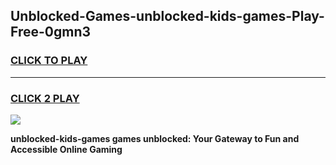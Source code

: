 
## Unblocked-Games-unblocked-kids-games-Play-Free-0gmn3
<h3>
<a href="https://premium76.site?title=unblocked-kids-games&ref=10A">CLICK TO PLAY</a></h3>
<hr>

<h3>
<a href="https://premium76.site?title=unblocked-kids-games&ref=10A">CLICK 2 PLAY</a>
  
</h3>

<a href="https://premium76.site?title=unblocked-kids-games&ref=10A"><img src="https://clearcache.store/games.png"></a>


**unblocked-kids-games games unblocked: Your Gateway to Fun and Accessible Online Gaming**

